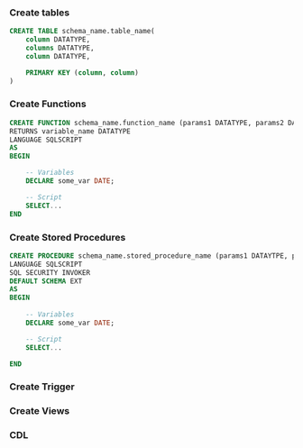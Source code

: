 ### Create tables
```sql
CREATE TABLE schema_name.table_name(
    column DATATYPE,
    columns DATATYPE,
    column DATATYPE,

    PRIMARY KEY (column, column)
)
```

### Create Functions
```sql
CREATE FUNCTION schema_name.function_name (params1 DATATYPE, params2 DATATYPE) -- parameters
RETURNS variable_name DATATYPE
LANGUAGE SQLSCRIPT
AS
BEGIN

    -- Variables
    DECLARE some_var DATE;

    -- Script
    SELECT...
END
```
### Create Stored Procedures
```sql
CREATE PROCEDURE schema_name.stored_procedure_name (params1 DATAYTPE, params2 DATATYPE)
LANGUAGE SQLSCRIPT
SQL SECURITY INVOKER
DEFAULT SCHEMA EXT
AS
BEGIN
    
    -- Variables
    DECLARE some_var DATE;

    -- Script
    SELECT...

END
```
### Create Trigger

### Create Views

### CDL

